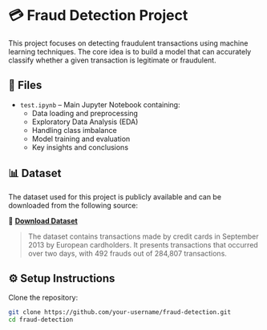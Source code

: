 # 💳 Fraud Detection Project

This project focuses on detecting fraudulent transactions using machine learning techniques. The core idea is to build a model that can accurately classify whether a given transaction is legitimate or fraudulent.

## 📁 Files

- `test.ipynb` – Main Jupyter Notebook containing:
  - Data loading and preprocessing
  - Exploratory Data Analysis (EDA)
  - Handling class imbalance
  - Model training and evaluation
  - Key insights and conclusions

## 📊 Dataset

The dataset used for this project is publicly available and can be downloaded from the following source:

🔗 **[Download Dataset](https://drive.google.com/file/d/12fWXCZfLhtpmwSuxtuVuZiRvT_DN0IG4/view?usp=drive_link)**

> The dataset contains transactions made by credit cards in September 2013 by European cardholders. It presents transactions that occurred over two days, with 492 frauds out of 284,807 transactions.

## ⚙️ Setup Instructions

 Clone the repository:
   ```bash
   git clone https://github.com/your-username/fraud-detection.git
   cd fraud-detection

